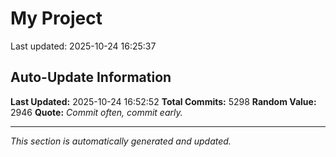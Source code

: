 # My Project


Last updated: 2025-10-24 16:25:37

























































































































































































































































































































































































































































































































































































































































































































































































































































































































































































































































































































































































































































































































































































































































































































































































































































































































































































































































































































































































































































































































































































































































































































































































































































































































































































































































































































































































































































































































































































































































































































































































































































































































































































































































































































































































































































































































































































































































































































































































































































































































































































































































































































































































































































































































































































































































































































































































































































































































































































































































































































































































































































































































































































































































































































































































































































































































































































































































































































## Auto-Update Information

**Last Updated:** 2025-10-24 16:52:52
**Total Commits:** 5298
**Random Value:** 2946
**Quote:** _Commit often, commit early._

---
_This section is automatically generated and updated._